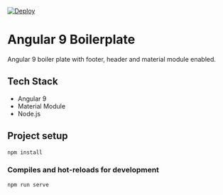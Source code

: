 [![Deploy](https://www.herokucdn.com/deploy/button.svg)](https://heroku.com/deploy?template=https://github.com/heroku/node-js-getting-started)

# Angular 9 Boilerplate 
  Angular 9 boiler plate with footer, header and material module enabled.

## Tech Stack

* Angular 9
* Material Module
* Node.js

## Project setup
```
npm install
```

### Compiles and hot-reloads for development
```
npm run serve
```

